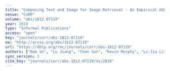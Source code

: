 ```yaml
---
title: "Composing Text and Image for Image Retrieval - An Empirical Odyssey."
venue: "CoRR"
volume: "abs/1812.07119"
year: 2018
type: "Informal Publications"
access: "open"
key: "journals/corr/abs-1812-07119"
ee: "http://arxiv.org/abs/1812.07119"
url: "https://dblp.org/rec/journals/corr/abs-1812-07119"
authors: ["Nam Vo", "Lu Jiang", "Chen Sun", "Kevin Murphy", "Li-Jia Li", "Li Fei-Fei", "James Hays"]
sync_version: 3
cite_key: "journals/corr/abs-1812-07119/Vo/2018"
---
```

